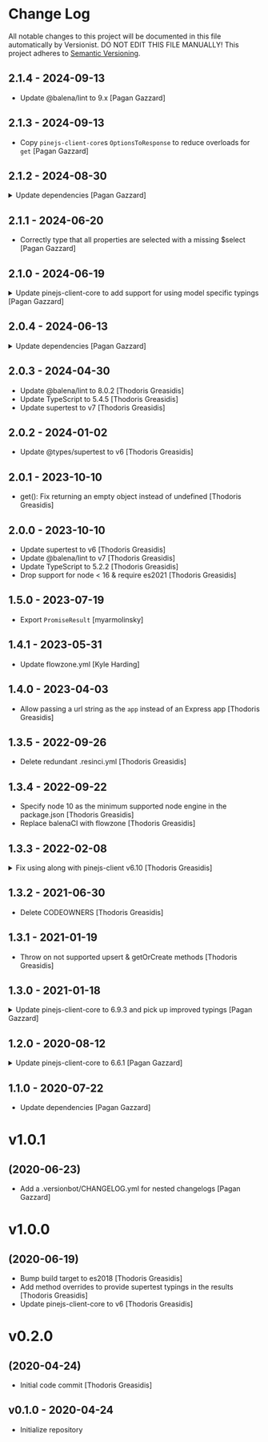 # Change Log

All notable changes to this project will be documented in this file
automatically by Versionist. DO NOT EDIT THIS FILE MANUALLY!
This project adheres to [Semantic Versioning](http://semver.org/).

## 2.1.4 - 2024-09-13

* Update @balena/lint to 9.x [Pagan Gazzard]

## 2.1.3 - 2024-09-13

* Copy `pinejs-client-core`s `OptionsToResponse` to reduce overloads for `get` [Pagan Gazzard]

## 2.1.2 - 2024-08-30


<details>
<summary> Update dependencies [Pagan Gazzard] </summary>

> ### pinejs-client-js-6.15.11 - 2024-08-12
> 
> * Fix most lint warnings [Pagan Gazzard]
> 
> ### pinejs-client-js-6.15.10 - 2024-07-08
> 
> * Fix `getOrCreate` and `upsert` typing for the `body` property [Pagan Gazzard]
> 
> ### pinejs-client-js-6.15.9 - 2024-07-05
> 
> * Export `ExpandableStringKeyOf` typing [Pagan Gazzard]
> 
> ### pinejs-client-js-6.15.8 - 2024-07-05
> 
> * Improve typings of `prepare` when used to `GET` [Pagan Gazzard]
> 
> ### pinejs-client-js-6.15.7 - 2024-06-27
> 
> * Use `OptionsToResponse` to avoid most of the `get` overloads [Pagan Gazzard]
> 
> ### pinejs-client-js-6.15.6 - 2024-06-25
> 
> * Add support for nested $expand response types and $count expands [Pagan Gazzard]
> 
> ### pinejs-client-js-6.15.5 - 2024-06-25
> 
> * Select all non-expanded fields when there is no $select [Pagan Gazzard]
> 
> ### pinejs-client-js-6.15.4 - 2024-06-24
> 
> * Update dependencies [Pagan Gazzard]
> 
> ### pinejs-client-js-6.15.3 - 2024-06-20
> 
> * Correctly type that all properties are selected with a missing $select [Pagan Gazzard]
> 

</details>

## 2.1.1 - 2024-06-20

* Correctly type that all properties are selected with a missing $select [Pagan Gazzard]

## 2.1.0 - 2024-06-19


<details>
<summary> Update pinejs-client-core to add support for using model specific typings [Pagan Gazzard] </summary>

> ### pinejs-client-js-6.15.2 - 2024-06-19
> 
> * Improve $orderby typings when not providing a model [Pagan Gazzard]
> 
> ### pinejs-client-js-6.15.1 - 2024-06-17
> 
> * Correctly type the `POST` result as being fully deferred [Pagan Gazzard]
> 
> ### pinejs-client-js-6.15.0 - 2024-06-14
> 
> * Add support for using model specific typings [Pagan Gazzard]
> 

</details>

## 2.0.4 - 2024-06-13


<details>
<summary> Update dependencies [Pagan Gazzard] </summary>

> ### pinejs-client-js-6.14.13 - 2024-06-12
> 
> * Deprecate passing `url` to helper functions [Pagan Gazzard]
> 
> ### pinejs-client-js-6.14.12 - 2024-06-12
> 
> * Type `upsert` and `getOrCreate` as not accepting a `url` [Pagan Gazzard]
> 
> ### pinejs-client-js-6.14.11 - 2024-06-11
> 
> * Include comments in generated output so that jsdoc is available [Pagan Gazzard]
> 
> ### pinejs-client-js-6.14.10 - 2024-06-11
> 
> * Tests: improve typing of tests [Pagan Gazzard]
> 
> ### pinejs-client-js-6.14.9 - 2024-06-10
> 
> * Add `$filter` to nested `$count` typings [Pagan Gazzard]
> 
> ### pinejs-client-js-6.14.8 - 2024-06-10
> 
> * Tests: remove unnecessary/unintended returns [Pagan Gazzard]
> 
> ### pinejs-client-js-6.14.7 - 2024-06-06
> 
> * Fix using top level $count downstream [Pagan Gazzard]
> 
> ### pinejs-client-js-6.14.6 - 2024-05-28
> 
> * Type $count/$any/$all as needing to be nested in a navigation property [Pagan Gazzard]
> 
> ### pinejs-client-js-6.14.5 - 2024-05-28
> 
> * Use readonly arrays for typings for better compatibility with `as const` [Pagan Gazzard]
> 
> ### pinejs-client-js-6.14.4 - 2024-05-08
> 
> * Deprecate the generic `PinejsClient` typing in favor of using `this` for `.clone` typing [Pagan Gazzard]
> 
> ### pinejs-client-js-6.14.3 - 2024-04-17
> 
> * Update dev dependencies [Pagan Gazzard]
> 
> ### pinejs-client-js-6.14.2 - 2024-03-04
> 
> * Improve typings [Pagan Gazzard]
> 
> ### pinejs-client-js-6.14.1 - 2024-03-04
> 
> * Update dependencies [Pagan Gazzard]
> 
> ### pinejs-client-js-6.14.0 - 2023-12-05
> 
> * Respect the Retry-After header when clients define the getRetryAfterHeader option [Thodoris Greasidis]
> 
> ### pinejs-client-js-6.13.0 - 2023-07-11
> 
> * Add support for $duration [Thodoris Greasidis]
> 
> ### pinejs-client-js-6.12.4 - 2023-05-09
> 
> * Avoid an unnecessary function creation on each get() call [Thodoris Greasidis]
> 
> ### pinejs-client-js-6.12.3 - 2022-12-28
> 
> * CI: Convert tests to TypeScript [Josh Bowling]
> 
> ### pinejs-client-js-6.12.2 - 2022-11-18
> 
> * Fix `$orderby: { a: { $count: ... }, $dir: 'asc' }` typings [Thodoris Greasidis]
> 
> ### pinejs-client-js-6.12.1 - 2022-11-15
> 
> * Update TypeScript to 4.9.3 [Thodoris Greasidis]
> 
> ### pinejs-client-js-6.12.0 - 2022-11-10
> 
> * Deprecate the 'a/count' notation in $orderby [Thodoris Greasidis]
> * Deprecate the $count: { $op: number } notation [Thodoris Greasidis]
> * Add support for `$filter: { $op: [{ $count: {} }, number] }` notation [Thodoris Greasidis]
> 
> ### pinejs-client-js-6.11.0 - 2022-11-09
> 
> * Deprecate non-$filter props inside `$expand: { a: { $count: {...}}}` [Thodoris Greasidis]
> * Add support for `$orderby: { a: { $count: ... }, $dir: 'asc' }` notation [Thodoris Greasidis]
> 
> ### pinejs-client-js-6.10.7 - 2022-11-07
> 
> * Refactor the deprecation message definitions [Thodoris Greasidis]
> 
> ### pinejs-client-js-6.10.6 - 2022-11-01
> 
> * tests: Support `.only` & `.skip` in the higher level test functions [Thodoris Greasidis]
> 
> ### pinejs-client-js-6.10.5 - 2022-10-14
> 
> * Flowzone: Use inherited secrets [Pagan Gazzard]
> 
> ### pinejs-client-js-6.10.4 - 2022-09-26
> 
> * Specify node 10 as the minimum supported node engine in the package.json [Thodoris Greasidis]
> * Replace balenaCI with flowzone [Thodoris Greasidis]
> 
> ### pinejs-client-js-6.10.3 - 2022-09-15
> 
> * Fix $count typings to only allow $filter under it [Thodoris Greasidis]
> 
> ### pinejs-client-js-6.10.2 - 2022-04-08
> 
> * Update dependencies [Pagan Gazzard]
> * Remove circleci [Pagan Gazzard]
> 

</details>

## 2.0.3 - 2024-04-30

* Update @balena/lint to 8.0.2 [Thodoris Greasidis]
* Update TypeScript to 5.4.5 [Thodoris Greasidis]
* Update supertest to v7 [Thodoris Greasidis]

## 2.0.2 - 2024-01-02

* Update @types/supertest to v6 [Thodoris Greasidis]

## 2.0.1 - 2023-10-10

* get(): Fix returning an empty object instead of undefined [Thodoris Greasidis]

## 2.0.0 - 2023-10-10

* Update supertest to v6 [Thodoris Greasidis]
* Update @balena/lint to v7 [Thodoris Greasidis]
* Update TypeScript to 5.2.2 [Thodoris Greasidis]
* Drop support for node < 16 & require es2021 [Thodoris Greasidis]

## 1.5.0 - 2023-07-19

* Export `PromiseResult` [myarmolinsky]

## 1.4.1 - 2023-05-31

* Update flowzone.yml [Kyle Harding]

## 1.4.0 - 2023-04-03

* Allow passing a url string as the `app` instead of an Express app [Thodoris Greasidis]

## 1.3.5 - 2022-09-26

* Delete redundant .resinci.yml [Thodoris Greasidis]

## 1.3.4 - 2022-09-22

* Specify node 10 as the minimum supported node engine in the package.json [Thodoris Greasidis]
* Replace balenaCI with flowzone [Thodoris Greasidis]

## 1.3.3 - 2022-02-08


<details>
<summary> Fix using along with pinejs-client v6.10 [Thodoris Greasidis] </summary>

> ### pinejs-client-js-6.10.1 - 2022-02-08
> 
> * Do not await the _request() result to allow enhanced promises downstream [Thodoris Greasidis]
> 
> ### pinejs-client-js-6.10.0 - 2022-01-24
> 
> * Add optional retry logic to client [Paul Jonathan Zoulin]
> 
> ### pinejs-client-js-6.9.6 - Invalid date
> 
> * Reformat with the latest prettier [Thodoris Greasidis]
> * Delete CODEOWNERS [Thodoris Greasidis]
> 
> ### pinejs-client-js-6.9.5 - 2021-03-22
> 
> * Enable strict tsconfig options by default [Pagan Gazzard]
> 
> ### pinejs-client-js-6.9.4 - 2021-03-10
> 
> * Update dependencies [Pagan Gazzard]
> 
</details>

## 1.3.2 - 2021-06-30

* Delete CODEOWNERS [Thodoris Greasidis]

## 1.3.1 - 2021-01-19

* Throw on not supported upsert & getOrCreate methods [Thodoris Greasidis]

## 1.3.0 - 2021-01-18


<details>
<summary> Update pinejs-client-core to 6.9.3 and pick up improved typings [Pagan Gazzard] </summary>

> ### pinejs-client-js-6.9.3 - 2020-11-20
> 
> * Explicitly specify return types for all functions [Pagan Gazzard]
> 
> ### pinejs-client-js-6.9.2 - 2020-10-23
> 
> * Update dev dependencies [Pagan Gazzard]
> 
> ### pinejs-client-js-6.9.1 - 2020-09-17
> 
> * Improve typings [Pagan Gazzard]
> 
> ### pinejs-client-js-6.9.0 - 2020-09-07
> 
> * Add 'getOrCreate' method supporting natural keys [Thodoris Greasidis]
> 
> ### pinejs-client-js-6.8.0 - 2020-09-03
> 
> * Add support for $format [Pagan Gazzard]
> 
> ### pinejs-client-js-6.7.3 - 2020-08-26
> 
> * Improve $orderby typing to allow `[{a: 'desc'}, {b: 'asc'}]` [Pagan Gazzard]
> 
> ### pinejs-client-js-6.7.2 - 2020-08-24
> 
> * Update dev dependencies [Pagan Gazzard]
> 
> ### pinejs-client-js-6.7.1 - 2020-08-12
> 
> * Fix prepare $count typings [Pagan Gazzard]
> 
> ### pinejs-client-js-6.7.0 - 2020-08-12
> 
> * Improve typings for request/post/put/patch/delete [Pagan Gazzard]
> 
</details>

## 1.2.0 - 2020-08-12


<details>
<summary> Update pinejs-client-core to 6.6.1 [Pagan Gazzard] </summary>

> ### pinejs-client-js-6.6.1 - 2020-08-11
> 
> * Fix typing when id is specified to be `AnyObject | undefined` [Pagan Gazzard]
> 
> ### pinejs-client-js-6.6.0 - 2020-08-11
> 
> * Deprecate `$expand: { 'a/$count': {...} }` [Pagan Gazzard]
> * Deprecate `resource: 'a/$count'` and update typings to reflect it [Pagan Gazzard]
> 
> ### pinejs-client-js-6.5.0 - 2020-08-11
> 
> * Add `options: { $count: { ... } }` sugar for top level $count [Pagan Gazzard]
> * Add `$expand: { a: { $count: { ... } } }` sugar for $count in expands [Pagan Gazzard]
> 
> ### pinejs-client-js-6.4.0 - 2020-08-11
> 
> * Improve return typing of `subscribe` method [Pagan Gazzard]
> 
> ### pinejs-client-js-6.3.0 - 2020-08-11
> 
> * Fix Poll.on typings [Pagan Gazzard]
> * Improve return typing when id is passed to GET methods [Pagan Gazzard]
> * Remove `PromiseResult` type, use `Promise<PromiseResultTypes>` instead [Pagan Gazzard]
> * Remove `PromiseObj` type, use `Promise<{}>` instead [Pagan Gazzard]
> 
> ### pinejs-client-js-6.2.0 - 2020-08-10
> 
> * Add `$filter: { a: { $count: 1 } }` sugar for $count in filters [Pagan Gazzard]
> 
> ### pinejs-client-js-6.1.2 - 2020-08-10
> 
> * Remove redundant ParamsObj/SubscribeParamsObj types [Pagan Gazzard]
> 
> ### pinejs-client-js-6.1.1 - 2020-08-10
> 
> * Make use of `mapObj` helper in more places [Pagan Gazzard]
> * Use `Object.keys` in preference to `hasOwnProperty` where applicable [Pagan Gazzard]
> 
</details>

## 1.1.0 - 2020-07-22

* Update dependencies [Pagan Gazzard]

# v1.0.1
## (2020-06-23)

* Add a .versionbot/CHANGELOG.yml for nested changelogs [Pagan Gazzard]

# v1.0.0
## (2020-06-19)

* Bump build target to es2018 [Thodoris Greasidis]
* Add method overrides to provide supertest typings in the results [Thodoris Greasidis]
* Update pinejs-client-core to v6 [Thodoris Greasidis]

# v0.2.0
## (2020-04-24)

* Initial code commit [Thodoris Greasidis]

## v0.1.0 - 2020-04-24

* Initialize repository
